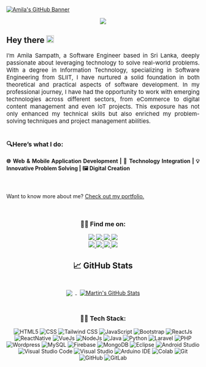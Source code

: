 [![Amila's GitHub Banner](https://i.postimg.cc/9XGd2ngS/Amila-2.jpg)](https://amilasm.theairpix.com/)
<div align="center">

<img src="data:image/svg+xml;charset=utf-8,%3Csvg xmlns='http://www.w3.org/2000/svg' viewBox='0 0 1000 200'%3E%3Ctext x='50%25' y='50%25' dominant-baseline='middle' text-anchor='middle' fill='%23E9EFEF' font-family='Inter' font-size='20' dy='0' dx='-25' style='animation: typing 3s steps(20, end), blink-caret .5s step-end infinite alternate;'%3EA Passionate Learner!%3C/ text%3E%3Ctext x='50%25' y='60%25' dominant-baseline='middle' text-anchor='middle' fill='%23E480EB' font-family='Inter' font-size='20' dy='0' dx='-25' style='animation: typing 3s steps(20, end), blink-caret .5s step-end infinite alternate;'%3ETechnophile%20%3C3%20%7C%20%3CDeveloper/%3E%3C/ text%3E%3Cstyle%3E%40keyframes typing%20%7B%0A0%25%20%7B%20width%3A%200%25%3B%20%7D%0A%7D%0A%40keyframes%20blink-caret%20%7B%0A50%25%20%7B%20border-color%3A%20transparent%3B%20%7D%0A%7D%0A%3C/style%3E%3C/svg%3E">

<div align="justify">

<h2>Hey there <img src="https://raw.githubusercontent.com/MartinHeinz/MartinHeinz/master/wave.gif" width="20px" height="20px"></h2>

<div style="font-size:15">I’m Amila Sampath, a Software Engineer based in Sri Lanka, deeply passionate about leveraging technology to solve real-world problems. With a degree in Information Technology, specializing in Software Engineering from SLIIT, I have nurtured a solid foundation in both theoretical and practical aspects of software development. In my professional journey, I have had the opportunity to work with emerging technologies across different sectors, from eCommerce to digital content management and even IoT projects. This exposure has not only enhanced my technical skills but also enriched my problem-solving techniques and project management abilities.</div><br>

  ### 🔍Here’s what I do:
  <h4>🌐 Web & Mobile Application Development | 🔗 Technology Integration | 💡 Innovative Problem Solving | 🖼️ Digital Creation</h4> 

  <br>

Want to know more about me? [Check out my portfolio.](https://amilasm.theairpix.com/)
</div>
<br>

  ### 🤝🏻 Find me on:
  <div>
    <a href="https://www.linkedin.com/in/amila-sampath-807867198/">
      <img src="https://img.shields.io/badge/LinkedIn-0077B5?style=for-the-badge&logo=linkedin&logoColor=white">
    </a>
    <a href="https://www.instagram.com/amila_sm/?hl=en">
      <img src="https://img.shields.io/badge/Instagram-E4405F?style=for-the-badge&logo=instagram&logoColor=white">
    </a>
    <a href="https://www.facebook.com/amila.sampath.145/">
      <img src="https://img.shields.io/badge/Facebook-1877F2?style=for-the-badge&logo=facebook&logoColor=white">
    </a> 
    <a href="mailto:amilasampath1400@gmail.com?">
      <img src="https://img.shields.io/badge/Gmail-D14836?style=for-the-badge&logo=gmail&logoColor=white"/>
    </a>
    <br>
    <a href="https://www.youtube.com/channel/UCa6iaJWgzkQczKvq4cGsekA">
      <img src="https://img.shields.io/badge/YouTube-FF0000?style=for-the-badge&logo=youtube&logoColor=white"/>
    </a>
    <a href="https://api.whatsapp.com/send?phone=94774567518">
      <img src="https://img.shields.io/badge/Whatsapp-3DDC84?style=for-the-badge&logo=whatsapp&logoColor=white"/>
    </a>
    <a href="https://gitlab.com/amilasm">
      <img src="https://img.shields.io/badge/GitLab-330F63?style=for-the-badge&logo=gitlab&logoColor=white"/>
    </a>
    <a href="https://www.tiktok.com/@the_airpix/">
      <img src="https://img.shields.io/badge/TikTok-000000?style=for-the-badge&logo=tiktok&logoColor=white"/>
    </a>


## &#x1f4c8; GitHub Stats

<br>

<a href="https://github.com/amilasm">
  <img align="center" style="margin:0.5rem" src="https://github-readme-stats.vercel.app/api/top-langs/?username=amilasm&hide=html,css&title_color=ffffff&text_color=c9cacc&icon_color=4AB197&bg_color=1A2B34" />
</a>

<a href="https://github.com/amilasm">
  <img align="center" style="margin:0.5rem" src="https://github-readme-stats.vercel.app/api?username=amilasm&show_icons=true&line_height=27&count_private=true&title_color=ffffff&text_color=c9cacc&icon_color=4AB097&bg_color=1A2B34" alt="Martin's GitHub Stats" />
</a>

<br>
<br>

 ### 👨‍💻 Tech Stack:
  ![HTML5](https://img.shields.io/badge/HTML5-E34F26?style=for-the-badge&logo=html5&logoColor=white)
  ![CSS](https://img.shields.io/badge/CSS-239120?&style=for-the-badge&logo=css3&logoColor=white)
  ![Tailwind CSS](https://img.shields.io/badge/Tailwind_CSS-38B2AC?style=for-the-badge&logo=tailwind-css&logoColor=white)
  ![JavaScript](https://img.shields.io/badge/JavaScript-F7DF1E?style=for-the-badge&logo=javascript&logoColor=black)
  ![Bootstrap](https://img.shields.io/badge/Bootstrap-563D7C?style=for-the-badge&logo=bootstrap&logoColor=white)
  ![ReactJs](https://img.shields.io/badge/React-20232A?style=for-the-badge&logo=react&logoColor=61DAFB)
  ![ReactNative](https://img.shields.io/badge/React_Native-20232A?style=for-the-badge&logo=react&logoColor=61DAFB)
  ![VueJs](https://img.shields.io/badge/Vue.js-35495E?style=for-the-badge&logo=vue.js&logoColor=4FC08D)
  ![NodeJs](https://img.shields.io/badge/Node.js-43853D?style=for-the-badge&logo=node.js&logoColor=white)
  ![Java](https://img.shields.io/badge/Java-ED8B00?style=for-the-badge&logo=java&logoColor=white)
  ![Python](https://img.shields.io/badge/Python-14354C?style=for-the-badge&logo=python&logoColor=white)
  ![Laravel](https://img.shields.io/badge/Laravel-FF2D20?style=for-the-badge&logo=laravel&logoColor=white)
  ![PHP](https://img.shields.io/badge/PHP-777BB4?style=for-the-badge&logo=php&logoColor=white)
  ![Wordpress](https://img.shields.io/badge/Wordpress-21759B?style=for-the-badge&logo=wordpress&logoColor=white)
  ![MySQL](https://img.shields.io/badge/MySQL-00000F?style=for-the-badge&logo=mysql&logoColor=white)
  ![Firebase](https://img.shields.io/badge/firebase-%23039BE5.svg?style=for-the-badge&logo=firebase)
  ![MongoDB](https://img.shields.io/badge/MongoDB-4EA94B?style=for-the-badge&logo=mongodb&logoColor=white)
  ![Eclipse](https://img.shields.io/badge/Eclipse-FE7A16.svg?style=for-the-badge&logo=Eclipse&logoColor=white)
  ![Android Studio](https://img.shields.io/badge/Android%20Studio-3DDC84.svg?style=for-the-badge&logo=android-studio&logoColor=white)
  ![Visual Studio Code](https://img.shields.io/badge/Visual%20Studio%20Code-0078d7.svg?style=for-the-badge&logo=visual-studio-code&logoColor=white)
  ![Visual Studio](https://img.shields.io/badge/Visual%20Studio-5C2D91.svg?style=for-the-badge&logo=visual-studio&logoColor=white)
  ![Arduino IDE](https://img.shields.io/badge/Arduino_IDE-00979D?style=for-the-badge&logo=arduino&logoColor=white)
  ![Colab](https://img.shields.io/badge/Colab-F9AB00?style=for-the-badge&logo=googlecolab&color=525252)
  ![Git](https://img.shields.io/badge/git-%23F05033.svg?style=for-the-badge&logo=git&logoColor=white)
  ![GitHub](https://img.shields.io/badge/github-%23121011.svg?style=for-the-badge&logo=github&logoColor=white)
  ![GitLab](https://img.shields.io/badge/gitlab-%23181717.svg?style=for-the-badge&logo=gitlab&logoColor=white)
  <br><br>
  </div>